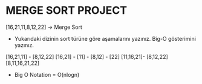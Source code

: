 # MERGE SORT PROJECT

[16,21,11,8,12,22] -> Merge Sort

* Yukarıdaki dizinin sort türüne göre aşamalarını yazınız. Big-O gösterimini yazınız.

[16,21,11] - [8,12,22]
[16,21] - [11] - [8,12] - [22]
[11,16,21]- [8,12,22]
[8,11,16,21,22]

* Big O Notation = O(nlogn)
